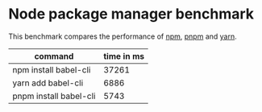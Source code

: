 
# Node package manager benchmark

This benchmark compares the performance of [npm](https://github.com/npm/npm), [pnpm](https://github.com/rstacruz/pnpm) and [yarn](https://github.com/yarnpkg/yarn).

| command | time in ms |
| --- | --- |
| npm install babel-cli | 37261 |
| yarn add babel-cli | 6886 |
| pnpm install babel-cli | 5743 |
